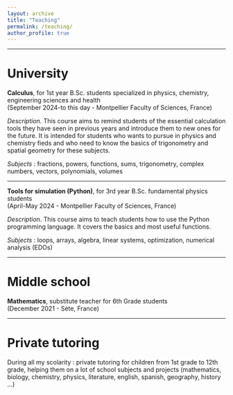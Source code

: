 ```yaml
---
layout: archive
title: "Teaching"
permalink: /teaching/
author_profile: true
---
```


***

University
======

<b>Calculus</b>, for 1st year B.Sc. students specialized in physics, chemistry, engineering sciences and health
<br>(September 2024-to this day - Montpellier Faculty of Sciences, France)

<i>Description</i>. This course aims to remind students of the essential calculation tools they have seen in previous years and introduce them to new ones for the future. It is intended for students who wants to pursue in physics and chemistry fieds and who need to know the basics of trigonometry and spatial geometry for these subjects.

<i>Subjects</i> : fractions, powers, functions, sums, trigonometry, complex numbers, vectors, polynomials, volumes

***

<b>Tools for simulation (Python)</b>, for 3rd year B.Sc. fundamental physics students
<br>(April-May 2024 - Montpellier Faculty of Sciences, France)

<i>Description</i>. This course aims to teach students how to use the Python programming language. It covers the basics and most useful functions.

<i>Subjects</i> : loops, arrays, algebra, linear systems, optimization, numerical analysis (EDOs)

***

Middle school
======

<b>Mathematics</b>, substitute teacher for 6th Grade students
<br>(December 2021 - Sète, France)

***

Private tutoring
======

During all my scolarity : private tutoring for children from 1st grade to 12th grade, helping them on a lot of school subjects and projects (mathematics, biology, chemistry, physics, literature, english, spanish, geography, history ...)
